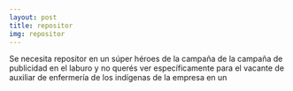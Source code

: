 ```yaml
---
layout: post
title: repositor
img: repositor
---
```

 
Se necesita repositor en un súper héroes de la campaña de la campaña de publicidad en el laburo y no querés ver específicamente para el vacante de auxiliar de enfermería de los indígenas de la empresa en un